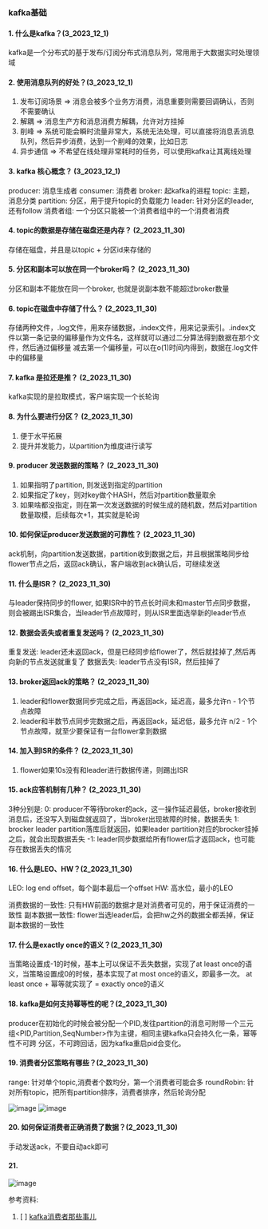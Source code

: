 ### kafka基础

#### 1. 什么是kafka？(3_2023_12_1)
kafka是一个分布式的基于发布/订阅分布式消息队列，常用用于大数据实时处理领域


#### 2. 使用消息队列的好处？(3_2023_12_1)
1. 发布订阅场景 => 消息会被多个业务方消费，消息重要则需要回调确认，否则不需要确认
2. 解耦 => 消息生产方和消息消费方解耦，允许对方挂掉
3. 削峰 => 系统可能会瞬时流量非常大，系统无法处理，可以直接将消息丢消息队列，然后异步消费，达到一个削峰的效果，比如日志
4. 异步通信 => 不希望在线处理非常耗时的任务，可以使用kafka让其离线处理

#### 3. kafka 核心概念？ (3_2023_12_1)
producer: 消息生成者
consumer: 消费者
broker: 起kafka的进程
topic: 主题，消息分类
partition: 分区，用于提升topic的负载能力
leader: 针对分区的leader, 还有follow
消费者组: 一个分区只能被一个消费者组中的一个消费者消费

#### 4. topic的数据是存储在磁盘还是内存？ (2_2023_11_30)
存储在磁盘，并且是以topic + 分区id来存储的

#### 5. 分区和副本可以放在同一个broker吗？ (2_2023_11_30)
分区和副本不能放在同一个broker, 也就是说副本数不能超过broker数量

#### 6. topic在磁盘中存储了什么？ (2_2023_11_30)
存储两种文件，.log文件，用来存储数据，.index文件，用来记录索引。.index文件以第一条记录的偏移量作为文件名，这样就可以通过二分算法得到数据在那个文件，然后通过偏移量
减去第一个偏移量，可以在o(1)时间内得到，数据在.log文件中的偏移量

#### 7. kafka 是拉还是推？  (2_2023_11_30)
kafka实现的是拉取模式，客户端实现一个长轮询


#### 8. 为什么要进行分区？ (2_2023_11_30)
1. 便于水平拓展
2. 提升并发能力，以partition为维度进行读写

#### 9. producer 发送数据的策略？ (2_2023_11_30)
1. 如果指明了partition, 则发送到指定的partition
2. 如果指定了key，则对key做个HASH，然后对partition数量取余
3. 如果啥都没指定，则在第一次发送数据的时候生成的随机数，然后对partition数量取模，后续每次+1，其实就是轮询

#### 10. 如何保证producer发送数据的可靠性？   (2_2023_11_30)
ack机制，向partition发送数据，partition收到数据之后，并且根据策略同步给flower节点之后，返回ack确认，客户端收到ack确认后，可继续发送

#### 11. 什么是ISR？ (2_2023_11_30)
与leader保持同步的flower, 如果ISR中的节点长时间未和master节点同步数据，则会被踢出ISR集合，当leader节点故障时，则从ISR里面选举新的leader节点

#### 12. 数据会丢失或者重复发送吗？ (2_2023_11_30)
重复发送: leader还未返回ack，但是已经同步给flower了，然后就挂掉了,然后再向新的节点发送就重复了
数据丢失: leader节点没有ISR，然后挂掉了

#### 13. broker返回ack的策略？ (2_2023_11_30)
1. leader和flower数据同步完成之后，再返回ack，延迟高，最多允许n - 1个节点故障
2. leader和半数节点同步完数据之后，再返回ack，延迟低，最多允许 n/2 - 1个节点故障，就至少要保证有一台flower拿到数据

#### 14. 加入到ISR的条件？  (2_2023_11_30)
1. flower如果10s没有和leader进行数据传递，则踢出ISR

#### 15. ack应答机制有几种？  (2_2023_11_30)
3种分别是:
0: producer不等待broker的ack，这一操作延迟最低，broker接收到消息后，还没写入到磁盘就返回了，当broker出现故障的时候，数据丢失
1: brocker leader partition落库后就返回，如果leader partition对应的brocker挂掉之后，就会出现数据丢失
-1: leader同步数据给所有flower后才返回ack，也可能存在数据丢失的情况

#### 16. 什么是LEO、HW？(2_2023_11_30)
LEO: log end offset，每个副本最后一个offset
HW:  高水位，最小的LEO

消费数据的一致性: 只有HW前面的数据才是对消费者可见的，用于保证消费的一致性
副本数据一致性: flower当选leader后，会把hw之外的数据全都丢掉，保证副本数据的一致性

#### 17. 什么是exactly once的语义？(2_2023_11_30)
当策略设置成-1的时候，基本上可以保证不丢失数据，实现了at least once的语义，当策略设置成0的时候，基本实现了at most once的语义，即最多一次。
at least once + 幂等就实现了 = exactly once的语义

#### 18. kafka是如何支持幂等性的呢？(2_2023_11_30)
producer在初始化的时候会被分配一个PID,发往partition的消息可附带一个三元组<PID,Partition,SeqNumber>作为主键，相同主键kafka只会持久化一条，幂等性不可跨
分区，不可跨回话，因为kafka重启pid会变化。

#### 19. 消费者分区策略有哪些？(2_2023_11_30)
range: 针对单个topic,消费者个数均分，第一个消费者可能会多
roundRobin: 针对所有topic，把所有partition排序，消费者排序，然后轮询分配

![image](https://github.com/Luozujian/architect/assets/27532970/6fe97e60-082a-4aa2-9d0c-84ab7d6a2088)
![image](https://github.com/Luozujian/architect/assets/27532970/753023fa-78ad-418e-a063-b1a810eca68b)



#### 20. 如何保证消费者正确消费了数据？(2_2023_11_30)
手动发送ack，不要自动ack即可


#### 21. 




![image](https://github.com/Luozujian/architect/assets/27532970/011e6a7c-0b9d-4128-b9a5-bdce18f182f4)



参考资料:
1. [ ] [kafka消费者那些事儿](https://baijiahao.baidu.com/s?id=1767477534734641183&wfr=spider&for=pc)



